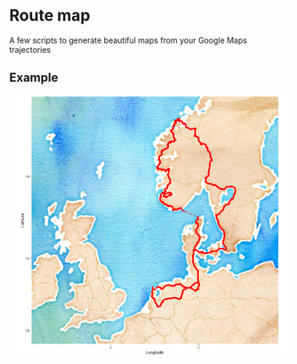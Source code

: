 # Route map
A few scripts to generate beautiful maps from your Google Maps trajectories

## Example
![norway](figs/example.png)
